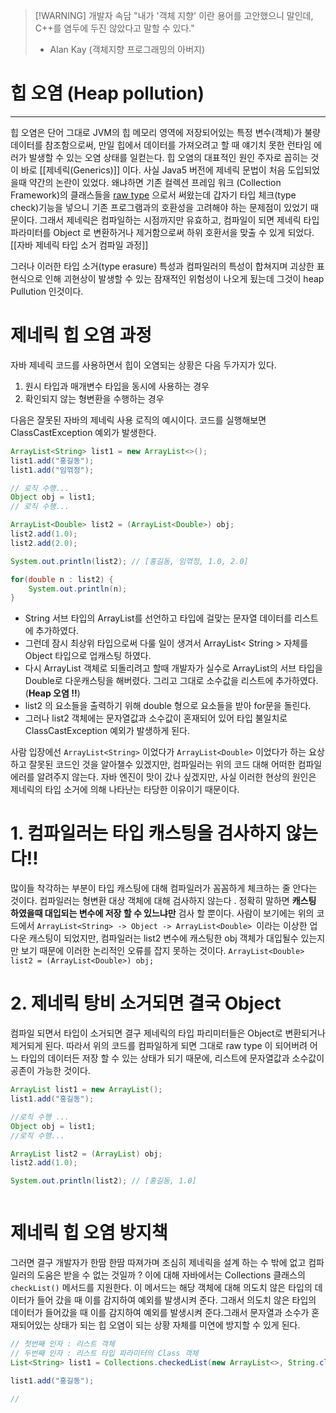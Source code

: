 >[!WARNING] 개발자 속담 
> "내가 '객체 지향' 이란 용어를 고안했으니 말인데, C++를 염두에 두진 않았다고 말할 수 있다."
>  - Alan Kay (객체지향 프로그래밍의 아버지)


# 힙 오염 (Heap pollution)

---
힙 오염은 단어 그대로 JVM의 힙 메모리 영역에 저장되어있는 특정 변수(객체)가 불량 데이터를 참조함으로써, 만일 힙에서 데이터를 가져오려고 할 때 얘기치 못한 런타임 에러가 발생할 수 있는 오염 상태를 일컫는다. 
힙 오염의 대표적인 원인 주자로 꼽히는 것이 바로 [[제네릭(Generics)]] 이다. 
사실 Java5 버전에 제네릭 문법이 처음 도입되었을때 약간의 논란이 있었다. 왜냐하면 기존 컬렉션 프레임 워크 (Collection Framework)의 클래스들을 [raw type](https://donghyeon.dev/이펙티브자바/2021/03/25/raw-타입은-사용하지-말자/) 으로서 써왔는데 갑자기 타입 체크(type check)기능을 넣으니 기존 프로그램과의 호환성을 고려해야 하는 문제점이 있었기 때문이다. 그래서 제네릭은 컴파일하는 시점까지만 유효하고, 컴파일이 되면 제네릭 타입 파라미터를 Object 로 변환하거나 제거함으로써 하위 호환서을 맞출 수 있게 되었다. 
[[자바 제네릭 타입 소거 컴파일 과정]]

그러나 이러한 타입 소거(type erasure) 특성과 컴파일러의 특성이 합쳐지며 괴상한 표현식으로 인해 괴현상이 발생할 수 있는 잠재적인 위험성이 나오게 됬는데 그것이 heap Pullution 인것이다. 

# 제네릭 힙 오염 과정 

자바 제네릭 코드를 사용하면서 힙이 오염되는 상황은 다음 두가지가 있다. 
1. 원시 타입과 매개변수 타입을 동시에 사용하는 경우 
2. 확인되지 않는 형변환을 수행하는 경우 

다음은 잘못된 자바의 제네릭 사용 로직의 예시이다. 코드를 실행해보면 ClassCastException 예외가 발생한다. 

```java 
ArrayList<String> list1 = new ArrayList<>();
list1.add("홍길동");
list1.add("임꺾정");

// 로직 수행...
Object obj = list1;
// 로직 수행...

ArrayList<Double> list2 = (ArrayList<Double>) obj;
list2.add(1.0);
list2.add(2.0);

System.out.println(list2); // [홍길동, 임꺾정, 1.0, 2.0]

for(double n : list2) {
    System.out.println(n);
}

```

- String 서브 타입의 ArrayList를 선언하고 타입에 걸맞는 문자열 데이터를 리스트에 추가하였다.
- 그런데 잠시 최상위 타입으로써 다룰 일이 생겨서 ArrayList< String > 자체를 Object 타입으로 업캐스팅 하였다.
- 다시 ArrayList 객체로 되돌리려고 할때 개발자가 실수로 ArrayList의 서브 타입을 Double로 다운캐스팅을 해버렸다. 그리고 그대로 소수값을 리스트에 추가하였다. (**Heap 오염 !!**)
- list2 의 요소들을 출력하기 위해 double 형으로 요소들을 받아 for문을 돌린다.
- 그러나 list2 객체에는 문자열값과 소수값이 혼재되어 있어 타입 불일치로 ClassCastException 예외가 발생하게 된다.

사람 입장에선 `ArrayList<String>` 이었다가 `ArrayList<Double>` 이었다가 하는 요상하고 잘못된 코드인 것을 알아챌수 있겠지만, 컴파일러는 위의 코드 대해 어떠한 컴파일 에러를 알려주지 않는다. 
자바 엔진이 맛이 갔나 싶겠지만, 사실 이러한 현상의 원인은 제네릭의 타입 소거에 의해 나타난는 타당한 이유이기 때문이다. 

# 1. 컴파일러는 타입 캐스팅을 검사하지 않는다!!

많이들 착각하는 부분이 타입 캐스팅에 대해 컴파일러가 꼼꼼하게 체크하는 줄 안다는 것이다. 
컴파일러는 형변환 대상 객체에 대해 검사하지 않는다 . 정확히 말하면 **캐스팅 하였을때 대입되는 변수에 저장 할 수 있느냐만** 검사 할 뿐이다.
사람이 보기에는 위의 코드에서 `ArrayList<String> -> Object -> ArrayList<Double> `이라는 이상한 업 다운 캐스팅이 되었지만, 컴파일러는 list2 변수에 캐스팅한 obj 객체가 대입될수 있는지만 보기 때문에 이러한 논리적인 오류를 잡지 못하는 것이다. 
` ArrayList<Double> list2 = (ArrayList<Double>) obj; `

# 2. 제네릭 탕비 소거되면 결국 Object 
컴파일 되면서 타입이 소거되면 결구 제네릭의 타입 파리미터들은 Object로 변환되거나 제거되게 된다. 따라서 위의 코드를 컴파일하게 되면 그대로 raw type 이 되어버려 어느 타입의 데이터든 저장 할 수 있는 상태가  되기 때문에, 리스트에 문자열값과 소수값이 공존이 가능한 것이다.
```java
ArrayList list1 = new ArrayList();
list1.add("홍길동");

//로직 수행 ... 
Object obj = list1;
//로직 수행...

ArrayList list2 = (ArrayList) obj;
list2.add(1.0);

System.out.println(list2); // [홍길동, 1.0]



```

# 제네릭 힙 오염 방지책 
그러면 결구 개발자가 한땀 한땀 따져가며 조심히 제네릭을 설계 하는 수 밖에 없고 컴파일러의 도움은 받을 수 없는 것일까 ? 
이에 대해 자바에서는 Collections 클래스의 `checkList()` 메서드를 지원한다. 이 메서드는 해당 객체에 대해 의도치 않은 타입의 데이터가 들어 갔을 때 이를 감지하여 예외를 발생시켜 준다. 그래서 의도치 않은 타입의 데이터가 들어갔을 때 이를 감지하여 예외를 발생시켜 준다.그래서 문자열과 소수가 혼재되어있는 상태가 되는 힙 오염이 되는 상황 자체를 미연에 방지할 수 있게 된다. 
```java 
// 첫번째 인자 : 리스트 객체 
// 두번째 인자 : 리스트 타입 파라미터의 Class 객체 
List<String> list1 = Collections.checkedList(new ArrayList<>, String.class);

list1.add("홍길동");

//









```